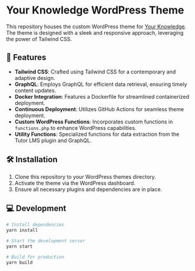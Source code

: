 # Your Knowledge WordPress Theme

This repository houses the custom WordPress theme for [Your Knowledge](https://yourknowledge.online). The theme is designed with a sleek and responsive approach, leveraging the power of Tailwind CSS.

## 🌟 Features

- **Tailwind CSS**: Crafted using Tailwind CSS for a contemporary and adaptive design.
- **GraphQL**: Employs GraphQL for efficient data retrieval, ensuring timely content updates.
- **Docker Integration**: Features a Dockerfile for streamlined containerized deployment.
- **Continuous Deployment**: Utilizes GitHub Actions for seamless theme deployment.
- **Custom WordPress Functions**: Incorporates custom functions in `functions.php` to enhance WordPress capabilities.
- **Utility Functions**: Specialized functions for data extraction from the Tutor LMS plugin and GraphQL.

## 🛠 Installation

1. Clone this repository to your WordPress themes directory.
2. Activate the theme via the WordPress dashboard.
3. Ensure all necessary plugins and dependencies are in place.

## 💻 Development

```bash
# Install dependencies
yarn install

# Start the development server
yarn start

# Build for production
yarn build
